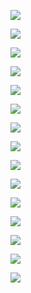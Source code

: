 ![](Images/1589184969630.png)

![](Images/1589184984357.png)

![](Images/1589184993403.png)

![](Images/1589185002775.png)

![](Images/1589185014973.png)

![](Images/1589185029730.png)

![](Images/1589185036514.png)

![](Images/1589185044179.png)

![](Images/1589185052833.png)

![](Images/1589185070462.png)

![](Images/1589185079580.png)

![](Images/1589185087609.png)

![](Images/1589185101213.png)

![](Images/1589185109388.png)

![](Images/1589185123669.png)
